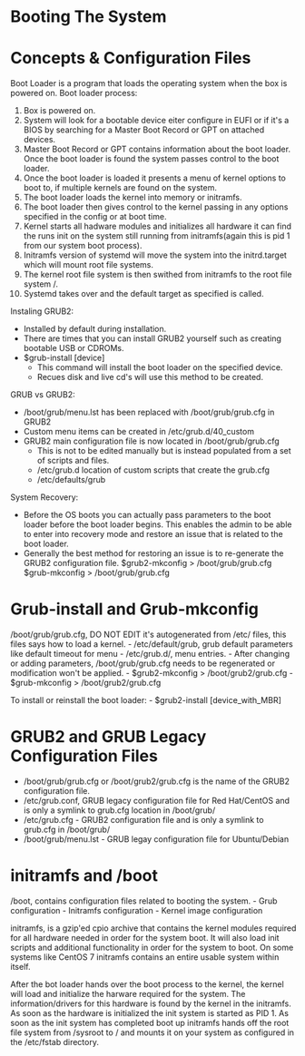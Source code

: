 Booting The System
==================

Concepts & Configuration Files
==============================
Boot Loader  is a program that loads the operating system when the box is powered on.
Boot loader process:
1. Box is powered on.
2. System will look for a bootable device eiter configure in EUFI or if it's a BIOS by searching for a Master Boot Record or GPT on attached devices.
3. Master Boot Record or GPT contains information about the boot loader. Once the boot loader is found the system passes control to the boot loader.
4. Once the boot loader is loaded it presents a menu of kernel options to boot to, if multiple kernels are found on the system.
5. The boot loader loads the kernel into memory or initramfs.
6. The boot loader then gives control to the kernel passing in any options specified in the config or at boot time.
7. Kernel starts all hadware modules and initializes all hardware it can find the runs init on the system still running from initramfs(again this is pid 1 from our system boot process).
8. Initramfs version of systemd will move the system into the initrd.target which will mount root file systems.
9. The kernel root file system is then swithed from initramfs to the root file system /.
10. Systemd takes over and the default target as specified is called.

Instaling GRUB2:
- Installed by default during installation.
- There are times that you can install GRUB2 yourself such as creating bootable USB or CDROMs.
- $grub-install [device]
    - This command will install the boot loader on the specified device.
    - Recues disk and live cd's will use this method to be created.

GRUB vs GRUB2:
- /boot/grub/menu.lst has been replaced with /boot/grub/grub.cfg in GRUB2
- Custom menu items can be created in /etc/grub.d/40_custom
- GRUB2 main configuration file is now located in /boot/grub/grub.cfg
    - This is not to be edited manually but is instead populated from a set of scripts and files.
    - /etc/grub.d location of custom scripts that create the grub.cfg
    - /etc/defaults/grub

System Recovery:
- Before the OS boots you can actually pass parameters to the boot loader before the boot loader begins. This enables the admin to be able to enter into recovery mode and restore an issue that is related to the boot loader.
- Generally the best method for restoring an issue is to re-generate the GRUB2 configuration file.
    $grub2-mkconfig > /boot/grub/grub.cfg
    $grub-mkconfig > /boot/grub/grub.cfg

Grub-install and Grub-mkconfig
==============================

/boot/grub/grub.cfg, DO NOT EDIT it's autogenerated from /etc/ files, this files says how to load a kernel.
    - /etc/default/grub, grub default parameters like default timeout for menu 
    - /etc/grub.d/, menu entries.
    - After changing or adding parameters, /boot/grub/grub.cfg needs to be regenerated or modification won't be applied.
        - $grub2-mkconfig > /boot/grub2/grub.cfg
        - $grub-mkconfig > /boot/grub2/grub.cfg

To install or reinstall the boot loader:
    - $grub2-install [device_with_MBR] 


GRUB2 and GRUB Legacy Configuration Files
=========================================

- /boot/grub/grub.cfg or /boot/grub2/grub.cfg is the name of the GRUB2 configuration file.
- /etc/grub.conf, GRUB legacy configuration file for Red Hat/CentOS and is only a symlink to grub.cfg location in /boot/grub/
- /etc/grub.cfg - GRUB2 configuration file and is only a symlink to grub.cfg in /boot/grub/
- /boot/grub/menu.lst - GRUB legay configuration file for Ubuntu/Debian


initramfs and /boot
===================

/boot, contains configuration files related to booting the system.
    - Grub configuration
    - Initramfs configuration
    - Kernel image configuration

initramfs, is a gzip'ed cpio archive that contains the kernel modules required for all hardware needed in order for the system boot. It will also load init scripts and additional functionality in order for the system to boot. On some systems like CentOS 7 initramfs contains an entire usable system within itself.

After the bot loader hands over the boot process to the kernel, the kernel will load and initialize the harware required for the system. The information/drivers for this hardware is found by the kernel in the initramfs. As soon as the hardware is initialized the init system is started as PID 1. As soon as the init system has completed boot up initramfs hands off the root file system from /sysroot to / and mounts it on your system as configured in the /etc/fstab directory.
